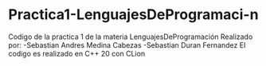 # Practica1-LenguajesDeProgramaci-n
Codigo de la practica 1 de la materia LenguajesDeProgramación
Realizado por:
-Sebastian Andres Medina Cabezas
-Sebastian Duran Fernandez
El codigo es realizado en C++ 20 con CLion
